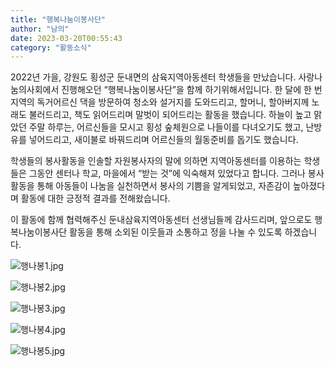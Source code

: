 ```yaml
---
title: "행복나눔이봉사단"
author: "남의"
date: 2023-03-20T00:55:43
category: "활동소식"
---
```


2022년 가을, 강원도 횡성군 둔내면의 삼육지역아동센터 학생들을 만났습니다. 사랑나눔의사회에서 진행해오던 “행복나눔이봉사단”을 함께 하기위해서입니다. 한 달에 한 번 지역의 독거어르신 댁을 방문하여 청소와 설거지를 도와드리고, 할머니, 할아버지께 노래도 불러드리고, 책도 읽어드리며 말벗이 되어드리는 활동을 했습니다. 하늘이 높고 맑았던 주말 하루는, 어르신들을 모시고 횡성 숲체원으로 나들이를 다녀오기도 했고, 난방유를 넣어드리고, 새이불로 바꿔드리며 어르신들의 월동준비를 돕기도 했습니다.

학생들의 봉사활동을 인솔할 자원봉사자의 말에 의하면 지역아동센터를 이용하는 학생들은 그동안 센터나 학교, 마을에서 “받는 것”에 익숙해져 있었다고 합니다. 그러나 봉사활동을 통해 아동들이 나눔을 실천하면서 봉사의 기쁨을 알게되었고, 자존감이 높아졌다며 활동에 대한 긍정적 결과를 전해왔습니다.

이 활동에 함께 협력해주신 둔내삼육지역아동센터 선생님들께 감사드리며, 앞으로도 행복나눔이봉사단 활동을 통해 소외된 이웃들과 소통하고 정을 나눌 수 있도록 하겠습니다.

![행나봉1.jpg](/files/attach/images/2318/950/034/d33c48a596facb92f2382622b26f7c0d.jpg)

![행나봉2.jpg](/files/attach/images/2318/950/034/ac591663d0f15f2bf2dd471d5d33c8a7.jpg)

![행나봉3.jpg](/files/attach/images/2318/950/034/025d2310223b5963c1df5e5bdff04737.jpg)

![행나봉4.jpg](/files/attach/images/2318/950/034/f96ea0caccb5fc83306c86993939a2e4.jpg)

![행나봉5.jpg](/files/attach/images/2318/950/034/52ea51d0be80eba7ce651215c5ba6ded.jpg)
